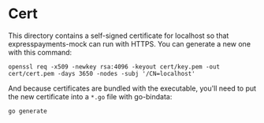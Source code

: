 # Cert

This directory contains a self-signed certificate for
localhost so that expresspayments-mock can run with HTTPS. You can
generate a new one with this command:

    openssl req -x509 -newkey rsa:4096 -keyout cert/key.pem -out cert/cert.pem -days 3650 -nodes -subj '/CN=localhost'

And because certificates are bundled with the executable,
you'll need to put the new certificate into a `*.go` file
with go-bindata:

    go generate
